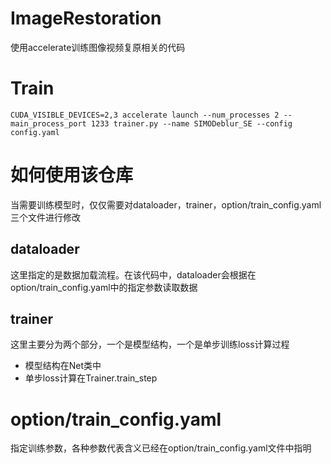 # ImageRestoration
使用accelerate训练图像视频复原相关的代码

# Train
```
CUDA_VISIBLE_DEVICES=2,3 accelerate launch --num_processes 2 --main_process_port 1233 trainer.py --name SIMODeblur_SE --config config.yaml
```

# 如何使用该仓库
当需要训练模型时，仅仅需要对dataloader，trainer，option/train_config.yaml三个文件进行修改

## dataloader
这里指定的是数据加载流程。在该代码中，dataloader会根据在option/train_config.yaml中的指定参数读取数据
## trainer
这里主要分为两个部分，一个是模型结构，一个是单步训练loss计算过程
+ 模型结构在Net类中
+ 单步loss计算在Trainer.train_step
# option/train_config.yaml
指定训练参数，各种参数代表含义已经在option/train_config.yaml文件中指明